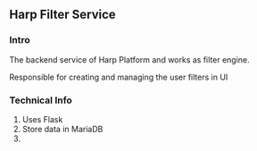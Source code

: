 ## Harp Filter Service

### Intro
The backend service of Harp Platform and works as filter engine.

Responsible for creating and managing the user filters in UI

### Technical Info
1. Uses Flask
2. Store data in MariaDB
3. 